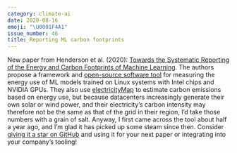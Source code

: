 ```yaml
---
category: climate-ai
date: 2020-08-16
emoji: "\U0001F4A1"
issue_number: 46
title: Reporting ML carbon footprints
---
```


New paper from Henderson et al.
(2020): [Towards the Systematic Reporting of the Energy and Carbon Footprints of Machine Learning](https://arxiv.org/abs/2002.05651?utm_campaign=Dynamically%20Typed&utm_medium=email&utm_source=Revue%20newsletter).
The authors propose a framework and [open-source software tool](https://github.com/Breakend/experiment-impact-tracker?utm_campaign=Dynamically%20Typed&utm_medium=email&utm_source=Revue%20newsletter) for measuring the energy use of ML models trained on Linux systems with Intel chips and NVIDIA GPUs.
They also use [electricityMap](https://www.electricitymap.org/map?utm_campaign=Dynamically%20Typed&utm_medium=email&utm_source=Revue%20newsletter) to estimate carbon emissions based on energy use, but because datacenters increasingly generate their own solar or wind power, and their electricity’s carbon intensity may therefore not be the same as that of the grid in their region, I’d take those numbers with a grain of salt.
Anyway, I first came across the tool about half a year ago, and I’m glad it has picked up some steam since then.
Consider [giving it a star on GitHub](https://github.com/Breakend/experiment-impact-tracker?utm_campaign=Dynamically%20Typed&utm_medium=email&utm_source=Revue%20newsletter) and using it for your next paper or integrating into your company’s tooling!